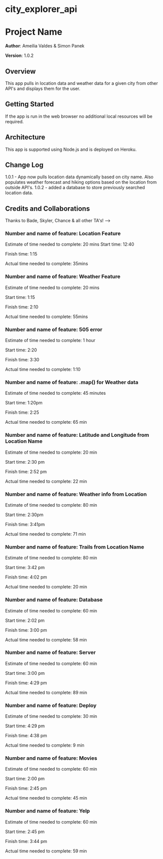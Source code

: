 # city_explorer_api

# Project Name

**Author**: Ameilia Valdes & Simon Panek

**Version**: 1.0.2 

## Overview
This app pulls in location data and weather data for a given city from other API's and displays them for the user.

## Getting Started
If the app is run in the web browser no additional local resources will be required.

## Architecture
This app is supported using Node.js and is deployed on Heroku.

## Change Log
1.0.1 - App now pulls location data dynamically based on city name. Also populates weather forecast and hiking options based on the location from outside API's.
1.0.2 - added a database to store previously searched location data.
## Credits and Collaborations
Thanks to Bade, Skyler, Chance & all other TA's!
-->

### Number and name of feature: Location Feature

Estimate of time needed to complete: 20 mins
Start time: 12:40

Finish time: 1:15

Actual time needed to complete: 35mins


### Number and name of feature: Weather Feature

Estimate of time needed to complete: 20 mins

Start time: 1:15

Finish time: 2:10

Actual time needed to complete: 55mins

### Number and name of feature: 505 error

Estimate of time needed to complete: 1 hour

Start time: 2:20

Finish time: 3:30

Actual time needed to complete: 1:10

### Number and name of feature: .map() for Weather data

Estimate of time needed to complete: 45 minutes

Start time: 1:20pm

Finish time: 2:25

Actual time needed to complete: 65 min

### Number and name of feature: Latitude and Longitude from Location Name

Estimate of time needed to complete: 20 min

Start time: 2:30 pm

Finish time: 2:52 pm

Actual time needed to complete: 22 min

### Number and name of feature: Weather info from Location

Estimate of time needed to complete: 80 min

Start time: 2:30pm

Finish time: 3:41pm

Actual time needed to complete: 71 min

### Number and name of feature: Trails from Location Name

Estimate of time needed to complete: 80 min

Start time: 3:42 pm

Finish time: 4:02 pm

Actual time needed to complete: 20 min


### Number and name of feature: Database

Estimate of time needed to complete: 60 min

Start time: 2:02 pm

Finish time: 3:00 pm

Actual time needed to complete: 58 min

### Number and name of feature: Server

Estimate of time needed to complete: 60 min

Start time: 3:00 pm

Finish time: 4:29 pm

Actual time needed to complete: 89 min

### Number and name of feature: Deploy

Estimate of time needed to complete: 30 min

Start time: 4:29 pm

Finish time: 4:38 pm

Actual time needed to complete: 9 min


### Number and name of feature: Movies

Estimate of time needed to complete: 60 min

Start time: 2:00 pm

Finish time: 2:45 pm

Actual time needed to complete: 45 min


### Number and name of feature: Yelp

Estimate of time needed to complete: 60 min

Start time: 2:45 pm

Finish time: 3:44 pm

Actual time needed to complete: 59 min

